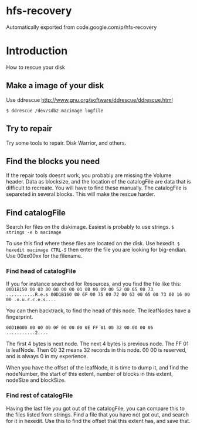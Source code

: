 # hfs-recovery
Automatically exported from code.google.com/p/hfs-recovery

# Introduction

How to rescue your disk

## Make a image of your disk

Use ddrescue http://www.gnu.org/software/ddrescue/ddrescue.html

    $ ddrescue /dev/sdb2 macimage logfile

## Try to repair

Try some tools to repair. Disk Warrior, and others.

## Find the blocks you need

If the repair tools doesnt work, you probably are missing the Volume header. Data as blocksize, and the location of the catalogFile are data that is difficult to recreate. You will have to find these manually. The catalogFile is separeted in several blocks. This will make the rescue harder.

## Find catalogFile

Search for files on the diskimage. Easiest is probably to use strings. `$ strings -e b macimage`

To use this find where these files are located on the disk. Use hexedit. `$ hexedit macimage CTRL-S` then enter the file you are looking for big-endian. Use 00xx00xx for the filename.

### Find head of catalogFile

If you for instance searched for Resources, and you find the file like this: `00D1B150 00 03 00 00 00 00 01 0B 00 09 00 52 00 65 00 73 ...........R.e.s 00D1B160 00 6F 00 75 00 72 00 63 00 65 00 73 00 16 00 00 .o.u.r.c.e.s....`

You can then backtrack, to find the head of this node. The leafNodes have a fingerprint.

`00D1B000 00 00 00 0F 00 00 00 0E FF 01 00 32 00 00 00 06 ...........2....`

The first 4 bytes is next node. The next 4 bytes is previous node. The FF 01 is leafNode. Then 00 32 means 32 records in this node. 00 00 is reserved, and is always 0 in my experience.

When you have the offset of the leafNode, it is time to dump it, and find the nodeNumber, the start of this extent, number of blocks in this extent, nodeSize and blockSize.

### Find rest of catalogFile

Having the last file you got out of the catalogFile, you can compare this to the files listed from strings. Find a file that you have not got out, and search for it in hexedit. Use this to find the offset that this extent has, and save that.

